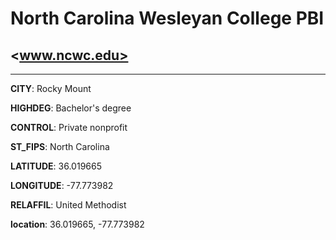 # North Carolina Wesleyan College PBI
## <www.ncwc.edu>
---
**CITY**: Rocky Mount

**HIGHDEG**: Bachelor's degree

**CONTROL**: Private nonprofit

**ST_FIPS**: North Carolina

**LATITUDE**: 36.019665

**LONGITUDE**: -77.773982

**RELAFFIL**: United Methodist

**location**: 36.019665, -77.773982